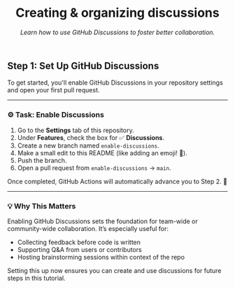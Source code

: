 <header>

<!--
  <<< Author notes: Course header >>>
  Update the course title and description.
-->

# Creating & organizing discussions  

_Learn how to use GitHub Discussions to foster better collaboration._    

</header>

<!--
  <<< Author notes: Step 5 >>>
  Start this step by acknowledging the previous step.
  Define terms and link to docs.github.com.
-->

## Step 1: Set Up GitHub Discussions

To get started, you'll enable GitHub Discussions in your repository settings and open your first pull request.

---

### ⚙️ Task: Enable Discussions

1. Go to the **Settings** tab of this repository.
2. Under **Features**, check the box for ✅ **Discussions**.
3. Create a new branch named `enable-discussions`.
4. Make a small edit to this README (like adding an emoji! 🎉).
5. Push the branch.
6. Open a pull request from `enable-discussions` → `main`.

Once completed, GitHub Actions will automatically advance you to Step 2. 🎯

---

### 💡 Why This Matters

Enabling GitHub Discussions sets the foundation for team-wide or community-wide collaboration. It’s especially useful for:

- Collecting feedback before code is written
- Supporting Q&A from users or contributors
- Hosting brainstorming sessions within context of the repo

Setting this up now ensures you can create and use discussions for future steps in this tutorial.
